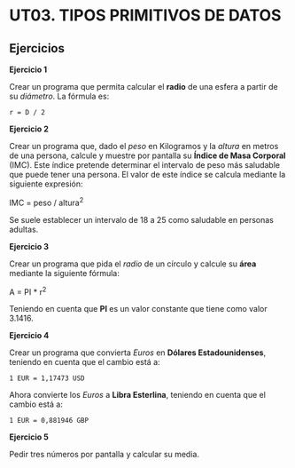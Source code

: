 # UT03. TIPOS PRIMITIVOS DE DATOS

## Ejercicios

__Ejercicio 1__

Crear un programa que permita calcular el __radio__ de una esfera a partir de su _diámetro_. La fórmula es:

    r = D / 2

__Ejercicio 2__

Crear un programa que, dado el _peso_ en Kilogramos y la _altura_ en metros de una persona, calcule y muestre por pantalla su __Índice de Masa Corporal__ \(IMC\). Este índice pretende determinar el intervalo de peso más saludable que puede tener una persona. El valor de este índice se calcula mediante la siguiente expresión:

IMC = peso / altura<sup>2</sup>

Se suele establecer un intervalo de 18 a 25 como saludable en personas adultas.

__Ejercicio 3__

Crear un programa que pida el _radio_ de un círculo y calcule su __área__ mediante la siguiente fórmula:

A = PI * r<sup>2</sup>

Teniendo en cuenta que __PI__ es un valor constante que tiene como valor 3.1416.

__Ejercicio 4__

Crear un programa que convierta _Euros_ en __Dólares Estadounidenses__, teniendo en cuenta que el cambio está a:

    1 EUR = 1,17473 USD
    
Ahora convierte los _Euros_ a __Libra Esterlina__, teniendo en cuenta que el cambio está a:

    1 EUR = 0,881946 GBP

__Ejercicio 5__

Pedir tres números por pantalla y calcular su media.
